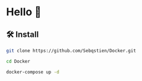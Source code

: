 # Hello 👋


## 🛠️ Install 
```bash
git clone https://github.com/Sebqstien/Docker.git

cd Docker

docker-compose up -d
```
        
